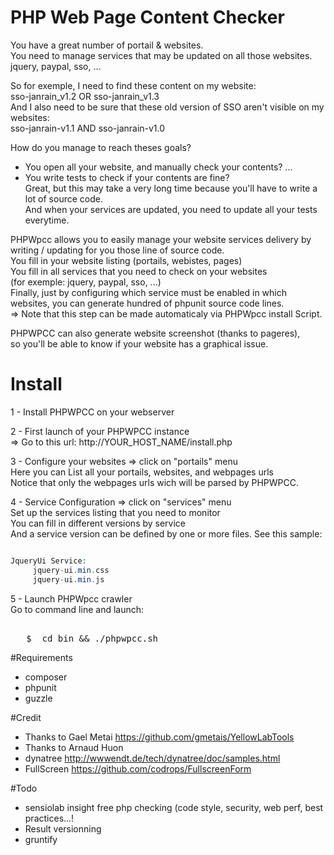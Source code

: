 PHP Web Page Content Checker
==========================

You have a great number of portail & websites.  
You need to manage services that may be updated on all those websites.  
jquery, paypal, sso, ...  

So for exemple, I need to find these content on my website:  
sso-janrain_v1.2 OR sso-janrain_v1.3  
And I also need to be sure that these old version of SSO aren't visible on my websites:  
sso-janrain-v1.1 AND sso-janrain-v1.0

How do you manage to reach theses goals?
- You open all your website, and manually check your contents? ...  
- You write tests to check if your contents are fine?  
Great, but this may take a very long time because you'll have to write a lot of source code.  
And when your services are updated, you need to update all your tests everytime.  

PHPWpcc allows you to easily manage your website services delivery by writing / updating for you those line of source code.  
You fill in your website listing (portails, webistes, pages)  
You fill in all services that you need to check on your websites  
(for exemple: jquery, paypal, sso, ...)  
Finally, just by configuring which service must be enabled in which websites, you can generate hundred of phpunit source code lines.  
=> Note that this step can be made automaticaly via PHPWpcc install Script.  

PHPWPCC can also generate website screenshot (thanks to pageres),  
so you'll be able to know if your website has a graphical issue.  


Install
=================

1 - Install PHPWPCC on your webserver  
  
2 - First launch of your PHPWPCC instance  
=> Go to this url: http://YOUR_HOST_NAME/install.php  
 
3 - Configure your websites => click on "portails" menu  
Here you can List all your portails, websites, and webpages urls  
Notice that only the webpages urls wich will be parsed by PHPWPCC.  
  
4 - Service Configuration => click on "services" menu  
Set up the services listing that you need to monitor  
You can fill in different versions by service  
And a service version can be defined by one or more files. See this sample:  
```php

JqueryUi Service:
	 jquery-ui.min.css
	 jquery-ui.min.js

```

5 - Launch PHPWpcc crawler  
Go to command line and launch:  

<pre>   
   $  cd bin && ./phpwpcc.sh
</pre>


#Requirements

- composer 
- phpunit  
- guzzle  
  
#Credit

- Thanks to Gael Metai https://github.com/gmetais/YellowLabTools
- Thanks to Arnaud Huon
- dynatree http://wwwendt.de/tech/dynatree/doc/samples.html
- FullScreen https://github.com/codrops/FullscreenForm

#Todo

- sensiolab insight free php checking (code style, security, web perf, best practices...!
- Result versionning 
- gruntify

